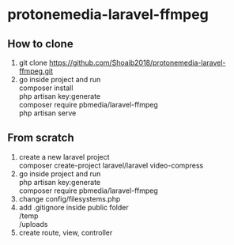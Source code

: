 # protonemedia-laravel-ffmpeg
## How to clone
1. git clone https://github.com/Shoaib2018/protonemedia-laravel-ffmpeg.git
2. go inside project and run</br>
    composer install</br>
    php artisan key:generate</br>
    composer require pbmedia/laravel-ffmpeg</br>
    php artisan serve</br>

## From scratch
1. create a new laravel project</br>
    composer create-project laravel/laravel video-compress
2. go inside project and run</br>
    php artisan key:generate</br>
    composer require pbmedia/laravel-ffmpeg
3. change config/filesystems.php
4. add .gitignore inside public folder</br>
    /temp</br>
    /uploads</br>
4. create route, view, controller


<script>
    function copy()
    {

    }
</script>

